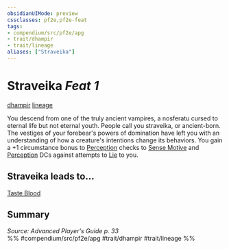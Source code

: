 ```yaml
---
obsidianUIMode: preview
cssclasses: pf2e,pf2e-feat
tags:
- compendium/src/pf2e/apg
- trait/dhampir
- trait/lineage
aliases: ["Straveika"]
---
```

# Straveika  *Feat 1*  
[dhampir](rules/traits/dhampir-b1.md "Dhampir Ancestry & Heritage Trait")  [lineage](rules/traits/lineage-apg.md "Lineage  Trait")  


You descend from one of the truly ancient vampires, a nosferatu cursed to eternal life but not eternal youth. People call you straveika, or ancient-born. The vestiges of your forebear's powers of domination have left you with an understanding of how a creature's intentions change its behaviors. You gain a +1 circumstance bonus to [Perception](compendium/skills.md#Perception) checks to [Sense Motive](rules/actions/sense-motive.md) and [Perception](compendium/skills.md#Perception) DCs against attempts to [Lie](rules/actions/lie.md) to you.

## Straveika leads to...

[Taste Blood](compendium/feats/taste-blood-loag.md)

## Summary

*Source: Advanced Player's Guide p. 33*  
%% #compendium/src/pf2e/apg #trait/dhampir #trait/lineage %%